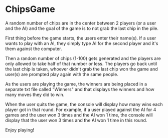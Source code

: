 # ChipsGame
A random number of chips are in the center between 2 players (or a user and the AI) and 
the goal of the game is to not grab the last chip in the pile. 

First thing before the game starts, the users enter their name(s). If a user wants to play with an AI, they simply
type AI for the second player and it's them against the computer.

Then a random number of chips (1-100) gets generated and the players are only allowed to take half of that number or less.
The players go back until the last chip is taken, whoever didn't grab the last chip won the game and user(s) are prompted
play again with the same people. 

As the users are playing the game, the winners are being placed in a separate txt file called "Winners" and that displays
the winners and how many moves they did to win. 

When the user quits the game, the console will display how many wins each player got in that round. For example, if a user
played against the AI for 4 games and the user won 3 times and the AI won 1 time, the console will display that the user won
3 times and the AI won 1 time in this round.

Enjoy playing!
